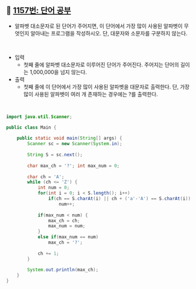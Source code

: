 ## 📌 [1157번: 단어 공부](https://www.acmicpc.net/problem/1157)

* 알파벳 대소문자로 된 단어가 주어지면, 이 단어에서 가장 많이 사용된 알파벳이 무엇인지 알아내는 프로그램을 작성하시오. 단, 대문자와 소문자를 구분하지 않는다.

<br>

* 입력
	- 첫째 줄에 알파벳 대소문자로 이루어진 단어가 주어진다. 주어지는 단어의 길이는 1,000,000을 넘지 않는다.
* 출력
	- 첫째 줄에 이 단어에서 가장 많이 사용된 알파벳을 대문자로 출력한다. 단, 가장 많이 사용된 알파벳이 여러 개 존재하는 경우에는 ?를 출력한다.
	
<br>

```java
import java.util.Scanner;

public class Main {
	
	public static void main(String[] args) {
		Scanner sc = new Scanner(System.in);
		
		String S = sc.next();
		
		char max_ch = '?'; int max_num = 0;
		
		char ch = 'A';
		while (ch <= 'Z') {
			int num = 0;
			for(int i = 0; i < S.length(); i++)
				if(ch == S.charAt(i) || ch + ('a'-'A') == S.charAt(i)) 
					num++;
			
			if(max_num < num) {
				max_ch = ch; 
				max_num = num;
			} 
			else if(max_num == num)
				max_ch = '?';
			
			ch += 1;
		}
		
		System.out.println(max_ch);
	}
}
```